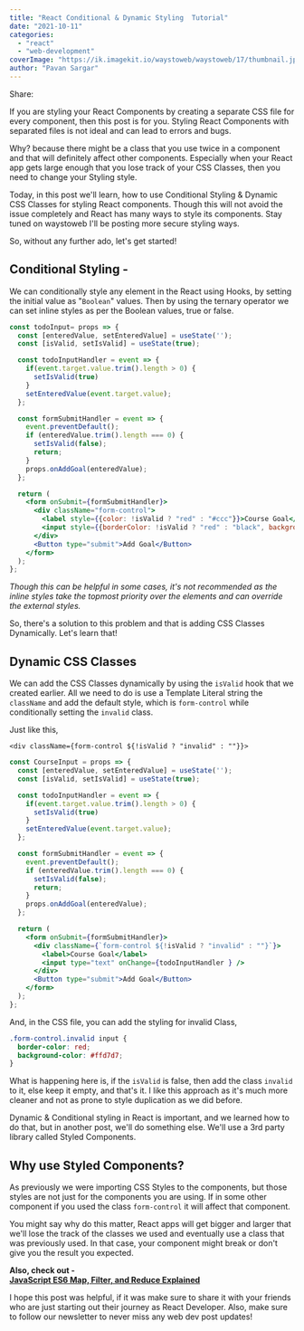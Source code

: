 ```yaml
---
title: "React Conditional & Dynamic Styling  Tutorial"
date: "2021-10-11"
categories: 
  - "react"
  - "web-development"
coverImage: "https://ik.imagekit.io/waystoweb/waystoweb/17/thumbnail.jpg?updatedAt=1682356650323"
author: "Pavan Sargar"
---
```


Share:

If you are styling your React Components by creating a separate CSS file for every component, then this post is for you. Styling React Components with separated files is not ideal and can lead to errors and bugs.

Why? because there might be a class that you use twice in a component and that will definitely affect other components. Especially when your React app gets large enough that you lose track of your CSS Classes, then you need to change your Styling style.

Today, in this post we'll learn, how to use Conditional Styling & Dynamic CSS Classes for styling React components. Though this will not avoid the issue completely and React has many ways to style its components. Stay tuned on waystoweb I'll be posting more secure styling ways.

So, without any further ado, let's get started!

## Conditional Styling -

We can conditionally style any element in the React using Hooks, by setting the initial value as "`Boolean`" values. Then by using the ternary operator we can set inline styles as per the Boolean values, true or false.

```jsx
const todoInput= props => {
  const [enteredValue, setEnteredValue] = useState('');
  const [isValid, setIsValid] = useState(true);

  const todoInputHandler = event => {
    if(event.target.value.trim().length > 0) {
      setIsValid(true)
    }
    setEnteredValue(event.target.value);
  };

  const formSubmitHandler = event => {
    event.preventDefault();
    if (enteredValue.trim().length === 0) {
      setIsValid(false);
      return;
    }
    props.onAddGoal(enteredValue);
  };

  return (
    <form onSubmit={formSubmitHandler}>
      <div className="form-control">
        <label style={{color: !isValid ? "red" : "#ccc"}}>Course Goal</label>
        <input style={{borderColor: !isValid ? "red" : "black", background: !isValid ? "salmon" : "transparent"}} type="text" onChange={todoInputHandler } />
      </div>
      <Button type="submit">Add Goal</Button>
    </form>
  );
};
```

_Though this can be helpful in some cases, it's not recommended as the inline styles take the topmost priority over the elements and can override the external styles._

So, there's a solution to this problem and that is adding CSS Classes Dynamically. Let's learn that!

## Dynamic CSS Classes

We can add the CSS Classes dynamically by using the `isValid` hook that we created earlier. All we need to do is use a Template Literal string the `className` and add the default style, which is `form-control` while conditionally setting the `invalid` class.

Just like this,

`<div className={form-control ${!isValid ? "invalid" : ""}}>`

```jsx
const CourseInput = props => {
  const [enteredValue, setEnteredValue] = useState('');
  const [isValid, setIsValid] = useState(true);

  const todoInputHandler = event => {
    if(event.target.value.trim().length > 0) {
      setIsValid(true)
    }
    setEnteredValue(event.target.value);
  };

  const formSubmitHandler = event => {
    event.preventDefault();
    if (enteredValue.trim().length === 0) {
      setIsValid(false);
      return;
    }
    props.onAddGoal(enteredValue);
  };

  return (
    <form onSubmit={formSubmitHandler}>
      <div className={`form-control ${!isValid ? "invalid" : ""}`}>
        <label>Course Goal</label>
        <input type="text" onChange={todoInputHandler } />
      </div>
      <Button type="submit">Add Goal</Button>
    </form>
  );
};
```

And, in the CSS file, you can add the styling for invalid Class,

```css
.form-control.invalid input {
  border-color: red;
  background-color: #ffd7d7;
}
```

What is happening here is, if the `isValid` is false, then add the class `invalid` to it, else keep it empty, and that's it. I like this approach as it's much more cleaner and not as prone to style duplication as we did before.

Dynamic & Conditional styling in React is important, and we learned how to do that, but in another post, we'll do something else. We'll use a 3rd party library called Styled Components.

## Why use Styled Components?

As previously we were importing CSS Styles to the components, but those styles are not just for the components you are using. If in some other component if you used the class `form-control` it will affect that component.

You might say why do this matter, React apps will get bigger and larger that we'll lose the track of the classes we used and eventually use a class that was previously used. In that case, your component might break or don't give you the result you expected.

**Also, check out -**  
[**JavaScript ES6 Map, Filter, and Reduce Explained**](https://waystoweb.com/map-filter-reduce-explained/)

I hope this post was helpful, if it was make sure to share it with your friends who are just starting out their journey as React Developer. Also, make sure to follow our newsletter to never miss any web dev post updates!